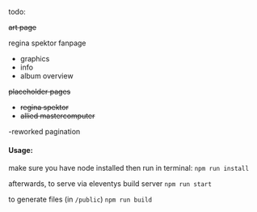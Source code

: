 todo: 

~~art page~~

regina spektor fanpage

- graphics
- info
- album overview
  
~~placeholder pages~~

- ~~regina spektor~~
- ~~allied mastercomputer~~

-reworked pagination






#### Usage:
make sure you have node installed
then run in terminal:
`npm run install`

afterwards, to serve via eleventys build server
`npm run start`

to generate files (in `/public`)
`npm run build`